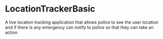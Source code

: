 # LocationTrackerBasic
A live location tracking application that allows police to see the user location and if there is any emergency can notify to police so that they can take an action
